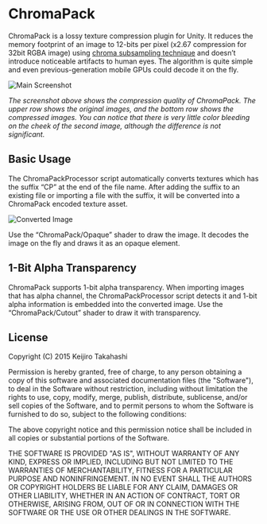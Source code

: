 ChromaPack
==========

ChromaPack is a lossy texture compression plugin for Unity. It reduces the memory footprint of an image to 12-bits per pixel (x2.67 compression for 32bit RGBA image) using [chroma subsampling technique][Wikipedia] and doesn’t introduce noticeable artifacts to human eyes. The algorithm is quite simple and even previous-generation mobile GPUs could decode it on the fly.

![Main Screenshot][Screenshot]

*The screenshot above shows the compression quality of ChromaPack. The upper row shows the original images, and the bottom row shows the compressed images. You can notice that there is very little color bleeding on the cheek of the second image, although the difference is not significant.*

Basic Usage
-----------

The ChromaPackProcessor script automatically converts textures which has the suffix “CP” at the end of the file name. After adding the suffix to an existing file or importing a file with the suffix, it will be converted into a ChromaPack encoded texture asset.

![Converted Image][Converted]

Use the “ChromaPack/Opaque” shader to draw the image. It decodes the image on the fly and draws it as an opaque element.

1-Bit Alpha Transparency
------------------------

ChromaPack supports 1-bit alpha transparency. When importing images that has alpha channel, the ChromaPackProcessor script detects it and 1-bit alpha information is embedded into the converted image. Use the “ChromaPack/Cutout” shader to draw it with transparency.

[Wikipedia]: http://en.wikipedia.org/wiki/Chroma_subsampling
[Screenshot]: http://keijiro.github.io/ChromaPack/screenshot.png
[Converted]: http://keijiro.github.io/ChromaPack/converted.png

License
-------

Copyright (C) 2015 Keijiro Takahashi

Permission is hereby granted, free of charge, to any person obtaining a copy of
this software and associated documentation files (the "Software"), to deal in
the Software without restriction, including without limitation the rights to
use, copy, modify, merge, publish, distribute, sublicense, and/or sell copies of
the Software, and to permit persons to whom the Software is furnished to do so,
subject to the following conditions:

The above copyright notice and this permission notice shall be included in all
copies or substantial portions of the Software.

THE SOFTWARE IS PROVIDED "AS IS", WITHOUT WARRANTY OF ANY KIND, EXPRESS OR
IMPLIED, INCLUDING BUT NOT LIMITED TO THE WARRANTIES OF MERCHANTABILITY, FITNESS
FOR A PARTICULAR PURPOSE AND NONINFRINGEMENT. IN NO EVENT SHALL THE AUTHORS OR
COPYRIGHT HOLDERS BE LIABLE FOR ANY CLAIM, DAMAGES OR OTHER LIABILITY, WHETHER
IN AN ACTION OF CONTRACT, TORT OR OTHERWISE, ARISING FROM, OUT OF OR IN
CONNECTION WITH THE SOFTWARE OR THE USE OR OTHER DEALINGS IN THE SOFTWARE.
